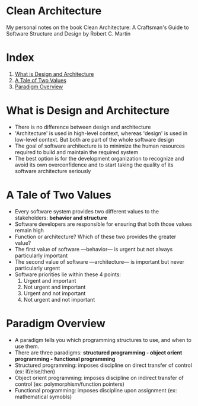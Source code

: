 # Clean Architecture
My personal notes on the book Clean Architecture: A Craftsman's Guide to Software Structure and Design by Robert C. Martin


# Index

1. [What is Design and Architecture](#design-architecture)
2. [A Tale of Two Values](#two-values)
3. [Paradigm Overview](#paradigms)

# <a name="design-architecture">What is Design and Architecture</a>

- There is no difference between design and architecture
- 'Architecture' is used in high-level context, whereas 'design' is used in low-level context. But both are part of the whole software design
- The goal of software architecture is to minimize the human resources required to build and maintain the required system
- The best option is for the development organization to recognize and avoid its own overconfidence and to start taking the quality of its software architecture seriously

# <a name="two-values">A Tale of Two Values</a>

- Every software system provides two different values to the stakeholders: **behavior and structure**
- Software developers are responsible for ensuring that both those values remain high
- Function or architecture? Which of these two provides the greater value?
- The first value of software —behavior— is urgent but not always particularly important
- The second value of software —architecture— is important but never particularly urgent
- Software priorities lie within these 4 points:
   1. Urgent and important
   2. Not urgent and important
   3. Urgent and not important
   4. Not urgent and not important
   
# <a name="paradigms">Paradigm Overview</a>

- A paradigm tells you which programming structures to use, and when to use them. 
- There are three paradigms: **structured programming - object orient programming - functional programming**
- Structured programming: imposes discipline on direct transfer of control (ex: if/else/then)
- Object orient programming: imposes discipline on indirect transfer of control (ex: polymorphism/function pointers)
- Functional programming: imposes discipline upon assignment (ex: mathematical symobls)

